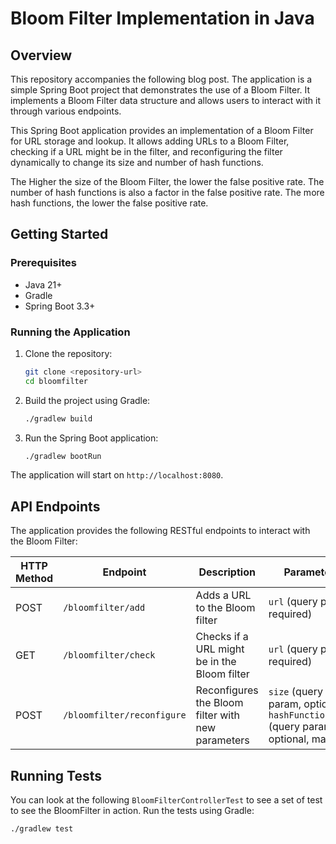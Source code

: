 # Bloom Filter Implementation in Java

## Overview
This repository accompanies the following blog post. The application is a simple Spring Boot project that demonstrates the use of a Bloom Filter. It implements a Bloom Filter data structure and allows users to interact with it through various endpoints.

This Spring Boot application provides an implementation of a Bloom Filter for URL storage and lookup. It allows adding URLs to a Bloom Filter, checking if a URL might be in the filter, and reconfiguring the filter dynamically to change its size and number of hash functions.

The Higher the size of the Bloom Filter, the lower the false positive rate. The number of hash functions is also a factor in the false positive rate. The more hash functions, the lower the false positive rate.

## Getting Started

### Prerequisites
- Java 21+
- Gradle
- Spring Boot 3.3+

### Running the Application
1. Clone the repository:
   ```sh
   git clone <repository-url>
   cd bloomfilter
   ```
2. Build the project using Gradle:
   ```sh
   ./gradlew build
   ```
3. Run the Spring Boot application:
   ```sh
   ./gradlew bootRun
   ```

The application will start on `http://localhost:8080`.

## API Endpoints
The application provides the following RESTful endpoints to interact with the Bloom Filter:

| HTTP Method | Endpoint                 | Description                                        | Parameters |
|------------|-------------------------|----------------------------------------------------|------------|
| POST       | `/bloomfilter/add`       | Adds a URL to the Bloom filter                    | `url` (query param, required) |
| GET        | `/bloomfilter/check`     | Checks if a URL might be in the Bloom filter      | `url` (query param, required) |
| POST       | `/bloomfilter/reconfigure` | Reconfigures the Bloom filter with new parameters | `size` (query param, optional), `hashFunctionCount` (query param, optional, max: 8) |




## Running Tests
You can look at the following `BloomFilterControllerTest` to see a set of test to see the BloomFilter in action.
Run the tests using Gradle:
```sh
./gradlew test
```






